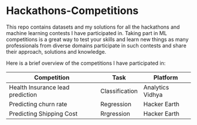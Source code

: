 # Hackathons-Competitions

This repo contains datasets and my solutions for all the hackathons and machine learning contests I have participated in. 
Taking part in ML competitions is a great way to test your skills and learn new things as many professionals from diverse domains participate in such contests and share their approach, solutions and knowledge.  

Here is a brief overview of the competitions I have participated in:

| Competition | Task | Platform |
| --- | --- | --- |
| Health Insurance lead prediction | Classification | Analytics Vidhya|
| Predicting churn rate | Regression | Hacker Earth |
| Predicting Shipping Cost | Rrgression | Hacker Earth |
